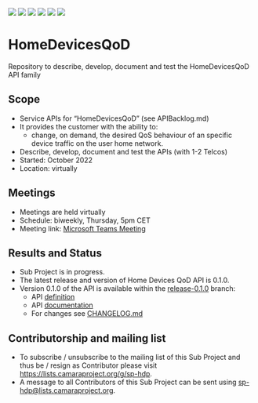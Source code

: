 <a href="https://github.com/camaraproject/HomeDevicesPrioritization/commits/" title="Last Commit"><img src="https://img.shields.io/github/last-commit/camaraproject/HomeDevicesPrioritization?style=plastic"></a>
<a href="https://github.com/camaraproject/HomeDevicesPrioritization/issues" title="Open Issues"><img src="https://img.shields.io/github/issues/camaraproject/HomeDevicesPrioritization?style=plastic"></a>
<a href="https://github.com/camaraproject/HomeDevicesPrioritization/pulls" title="Open Pull Requests"><img src="https://img.shields.io/github/issues-pr/camaraproject/HomeDevicesPrioritization?style=plastic"></a>
<a href="https://github.com/camaraproject/HomeDevicesPrioritization/graphs/contributors" title="Contributors"><img src="https://img.shields.io/github/contributors/camaraproject/HomeDevicesPrioritization?style=plastic"></a>
<a href="https://github.com/camaraproject/HomeDevicesPrioritization" title="Repo Size"><img src="https://img.shields.io/github/repo-size/camaraproject/HomeDevicesPrioritization?style=plastic"></a>
<a href="https://github.com/camaraproject/HomeDevicesPrioritization/blob/main/LICENSE" title="License"><img src="https://img.shields.io/badge/License-Apache%202.0-green.svg?style=plastic"></a>

# HomeDevicesQoD
Repository to describe, develop, document and test the HomeDevicesQoD API family

## Scope
* Service APIs for “HomeDevicesQoD” (see APIBacklog.md)  
* It provides the customer with the ability to:  
  * change, on demand, the desired QoS behaviour of an specific device traffic on the user home network.
* Describe, develop, document and test the APIs (with 1-2 Telcos)  
* Started: October 2022
* Location: virtually  

## Meetings
* Meetings are held virtually
* Schedule: biweekly, Thursday, 5pm CET
* Meeting link: <a href="https://teams.microsoft.com/l/meetup-join/19%3ameeting_NzJkZDc4MjktNjU1YS00NzYxLWExNzgtZDlmNzI5MmMxMGNi%40thread.v2/0?context=%7b%22Tid%22%3a%229744600e-3e04-492e-baa1-25ec245c6f10%22%2c%22Oid%22%3a%22458d45b0-4ca7-41e2-a7b3-3d722abf4468%22%7d">Microsoft Teams Meeting</a> 

## Results and Status
* Sub Project is in progress.
* The latest release and version of Home Devices QoD API is 0.1.0.
* Version 0.1.0 of the API is available within the [release-0.1.0](https://github.com/camaraproject/HomeDevicesQoD/tree/release-0.1.0) branch:
  * API [definition](https://github.com/camaraproject/HomeDevicesQoD/tree/release-0.1.0/code/API_definitions)
  * API [documentation](https://github.com/camaraproject/HomeDevicesQoD/tree/release-0.1.0/documentation/API_documentation)
  * For changes see [CHANGELOG.md](https://github.com/camaraproject/HomeDevicesQoD/blob/main/CHANGELOG.md)

## Contributorship and mailing list
* To subscribe / unsubscribe to the mailing list of this Sub Project and thus be / resign as Contributor please visit <https://lists.camaraproject.org/g/sp-hdp>.
* A message to all Contributors of this Sub Project can be sent using <sp-hdp@lists.camaraproject.org>.
